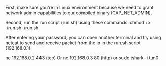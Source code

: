 First, make sure you're in Linux environment because we need to grant network admin capabilities to our compiled binary (CAP_NET_ADMIN).

Second, run the run script (run.sh) using these commands:
chmod +x ./run.sh
./run.sh

After entering your password, you can open another terminal and try using netcat to send and receive packet from the ip in the run.sh script (192.168.0.1)

nc 192.168.0.2 443 (tcp)
Or
nc 192.168.0.3 80 (http)
or
sudo tshark -i tun0





